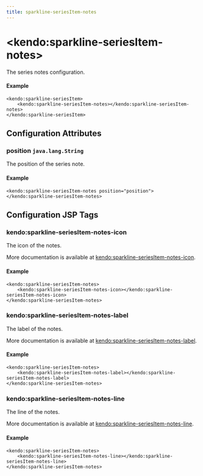```yaml
---
title: sparkline-seriesItem-notes
---
```


# \<kendo:sparkline-seriesItem-notes\>

The series notes configuration.

#### Example
    <kendo:sparkline-seriesItem>
        <kendo:sparkline-seriesItem-notes></kendo:sparkline-seriesItem-notes>
    </kendo:sparkline-seriesItem>

## Configuration Attributes

### position `java.lang.String`

The position of the series note.

#### Example
    <kendo:sparkline-seriesItem-notes position="position">
    </kendo:sparkline-seriesItem-notes>


##  Configuration JSP Tags

### kendo:sparkline-seriesItem-notes-icon

The icon of the notes.

More documentation is available at [kendo:sparkline-seriesItem-notes-icon](/api/wrappers/jsp/sparkline/seriesitem-notes-icon).

#### Example

    <kendo:sparkline-seriesItem-notes>
        <kendo:sparkline-seriesItem-notes-icon></kendo:sparkline-seriesItem-notes-icon>
    </kendo:sparkline-seriesItem-notes>

### kendo:sparkline-seriesItem-notes-label

The label of the notes.

More documentation is available at [kendo:sparkline-seriesItem-notes-label](/api/wrappers/jsp/sparkline/seriesitem-notes-label).

#### Example

    <kendo:sparkline-seriesItem-notes>
        <kendo:sparkline-seriesItem-notes-label></kendo:sparkline-seriesItem-notes-label>
    </kendo:sparkline-seriesItem-notes>

### kendo:sparkline-seriesItem-notes-line

The line of the notes.

More documentation is available at [kendo:sparkline-seriesItem-notes-line](/api/wrappers/jsp/sparkline/seriesitem-notes-line).

#### Example

    <kendo:sparkline-seriesItem-notes>
        <kendo:sparkline-seriesItem-notes-line></kendo:sparkline-seriesItem-notes-line>
    </kendo:sparkline-seriesItem-notes>


